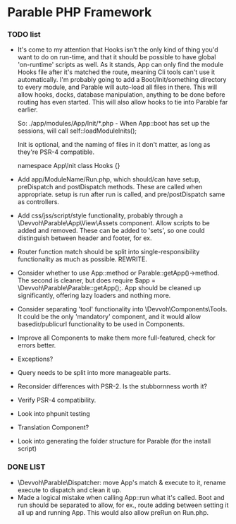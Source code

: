 # Parable PHP Framework

### TODO list
- It's come to my attention that Hooks isn't the only kind of thing you'd want to do on run-time, and that it should be
  possible to have global 'on-runtime' scripts as well. As it stands, App can only find the module Hooks file after it's
  matched the route, meaning Cli tools can't use it automatically. I'm probably going to add a Boot/Init/something
  directory to every module, and Parable will auto-load all files in there. This will allow hooks, docks, database
  manipulation, anything to be done before routing has even started. This will also allow hooks to tie into Parable
  far earlier.

  So: ./app/modules/App/Init/*.php
      - When App::boot has set up the sessions, will call self::loadModuleInits();

  Init is optional, and the naming of files in it don't matter, as long as they're PSR-4 compatible.

  namespace App\Init
  class Hooks {}

- Add app/ModuleName/Run.php, which should/can have setup, preDispatch and postDispatch methods. These are called
  when appropriate. setup is run after run is called, and pre/postDispatch same as controllers.
- Add css/jss/script/style functionality, probably through a \Devvoh\Parable\App\View\Assets component. Allow scripts
  to be added and removed. These can be added to 'sets', so one could distinguish between header and footer, for ex.
- Router function match should be split into single-responsibility functionality as much as possible. REWRITE.
- Consider whether to use App::method or Parable::getApp()->method. The second is cleaner, but does require
  $app = \Devvoh\Parable\Parable::getApp();. App should be cleaned up significantly, offering lazy loaders and
  nothing more.
- Consider separating 'tool' functionality into \Devvoh\Components\Tools. It could be the only 'mandatory' component,
  and it would allow basedir/publicurl functionality to be used in Components.
- Improve all Components to make them more full-featured, check for errors better.
- Exceptions?
- Query needs to be split into more manageable parts.
- Reconsider differences with PSR-2. Is the stubbornness worth it?
- Verify PSR-4 compatibility.
- Look into phpunit testing
- Translation Component?
- Look into generating the folder structure for Parable (for the install script)

### DONE LIST
- \Devvoh\Parable\Dispatcher: move App's match & execute to it, rename execute to dispatch and clean it up.
- Made a logical mistake when calling App::run what it's called. Boot and run should be separated to allow, for ex.,
  route adding between setting it all up and running App. This would also allow preRun on Run.php.
